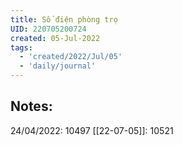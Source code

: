 ```yaml
---
title: Số điện phòng trọ
UID: 220705200724
created: 05-Jul-2022
tags:
  - 'created/2022/Jul/05'
  - 'daily/journal'
---
```

## Notes:

24/04/2022: 10497
[[22-07-05]]: 10521


